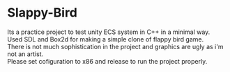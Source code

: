 # Slappy-Bird

Its a practice project to test unity ECS system in C++ in a minimal way. <br/>
Used SDL and Box2d for making a simple clone of flappy bird game. <br/>
There is not much sophistication in the project and graphics are ugly as i'm not an artist.<br/>
Please set cofiguration to x86 and release to run the project properly.<br/> 
